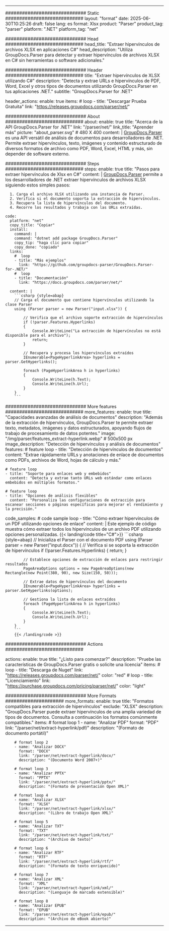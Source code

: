 


---
############################# Static ############################
layout: "format"
date:  2025-06-30T10:25:26
draft: false
lang: es
format: Xlsx
product: "Parser"
product_tag: "parser"
platform: ".NET"
platform_tag: "net"

############################# Head ############################
head_title: "Extraer hipervínculos de archivos XLSX en aplicaciones C#"
head_description: "Utiliza GroupDocs.Parser para detectar y extraer hipervínculos de archivos XLSX en C# sin herramientas o software adicionales."

############################# Header ############################
title: "Extraer hipervínculos de XLSX utilizando C#" 
description: "Detecta y extrae URLs e hipervínculos de PDF, Word, Excel y otros tipos de documentos utilizando GroupDocs.Parser en tus aplicaciones .NET."
subtitle: "GroupDocs.Parser for .NET" 

header_actions:
  enable: true
  items:
    #  loop
    - title: "Descargar Prueba Gratuita"
      link: "https://releases.groupdocs.com/parser/net/"
      
############################# About ############################
about:
    enable: true
    title: "Acerca de la API GroupDocs.Parser for .NET"
    link: "/parser/net/"
    link_title: "Aprender más"
    picture: "about_parser.svg" # 480 X 400
    content: |
       [GroupDocs.Parser](/parser/net/) es una API versátil de análisis de documentos para desarrolladores de .NET. Permite extraer hipervínculos, texto, imágenes y contenido estructurado de diversos formatos de archivo como PDF, Word, Excel, HTML y más, sin depender de software externo.

############################# Steps ############################
steps:
    enable: true
    title: "Pasos para extraer hipervínculos de Xlsx en C#"
    content: |
      [GroupDocs.Parser](/parser/net/) permite a los desarrolladores de .NET extraer hipervínculos de archivos XLSX siguiendo estos simples pasos:
      
      1. Carga el archivo XLSX utilizando una instancia de Parser.
      2. Verifica si el documento soporta la extracción de hipervínculos.
      3. Recupera la lista de hipervínculos del documento.
      4. Recorre los resultados y trabaja con las URLs extraídas.
   
    code:
      platform: "net"
      copy_title: "Copiar"
      install:
        command: |
        command: "dotnet add package GroupDocs.Parser"
        copy_tip: "haga clic para copiar"
        copy_done: "copiado"
      links:
        #  loop
        - title: "Más ejemplos"
          link: "https://github.com/groupdocs-parser/GroupDocs.Parser-for-.NET/"
        #  loop
        - title: "Documentación"
          link: "https://docs.groupdocs.com/parser/net/"
          
      content: |
        ```csharp {style=abap}
        // Carga el documento que contiene hipervínculos utilizando la clase Parser
        using (Parser parser = new Parser("input.xlsx")) {

            // Verifica que el archivo soporte extracción de hipervínculos
            if (!parser.Features.Hyperlinks)
            {
                Console.WriteLine("La extracción de hipervínculos no está disponible para el archivo");
                return;
            }

            // Recupera y procesa los hipervínculos extraídos
            IEnumerable<PageHyperlinkArea> hyperlinks = parser.GetHyperlinks();

            foreach (PageHyperlinkArea h in hyperlinks)
            {
                Console.WriteLine(h.Text);
                Console.WriteLine(h.Url);
            }
        }
        ```  

############################# More features ############################
more_features:
  enable: true
  title: "Capacidades avanzadas de análisis de documentos"
  description: "Además de la extracción de hipervínculos, GroupDocs.Parser te permite extraer texto, metadatos, imágenes y datos estructurados, apoyando flujos de trabajo de procesamiento de datos potentes."
  image: "/img/parser/features_extract-hyperlink.webp" # 500x500 px
  image_description: "Detección de hipervínculos y análisis de documentos"
  features:
    # feature loop
    - title: "Detección de hipervínculos de documentos"
      content: "Extrae rápidamente URLs y anotaciones de enlace de documentos como PDFs, archivos de Word, hojas de cálculo y más."

    # feature loop
    - title: "Soporte para enlaces web y embebidos"
      content: "Detecta y extrae tanto URLs web estándar como enlaces embebidos en múltiples formatos."

    # feature loop
    - title: "Opciones de análisis flexibles"
      content: "Personaliza las configuraciones de extracción para escanear secciones o páginas específicas para mejorar el rendimiento y la precisión."
      
  code_samples:
    # code sample loop
    - title: "Cómo extraer hipervínculos de un PDF utilizando opciones de enlace"
      content: |
        Este ejemplo de código muestra cómo extraer todos los hipervínculos de un archivo PDF utilizando opciones personalizadas.
        {{< landing/code title="C#">}}
        ```csharp {style=abap}
        //  Inicializa el Parser con el documento PDF
        using (Parser parser = new Parser("input.docx"))
        {
            // Verifica si se soporta la extracción de hipervínculos
            if (!parser.Features.Hyperlinks)
            {
                return;
            }

            // Establece opciones de extracción de enlaces para restringir resultados
            PageAreaOptions options = new PageAreaOptions(new Rectangle(new Point(380, 90), new Size(150, 50)));

            // Extrae datos de hipervínculos del documento
            IEnumerable<PageHyperlinkArea> hyperlinks = parser.GetHyperlinks(options);

            // Gestiona la lista de enlaces extraídos
            foreach (PageHyperlinkArea h in hyperlinks)
            {
                Console.WriteLine(h.Text);
                Console.WriteLine(h.Url);
            }
        }
        ```
        {{< /landing/code >}}


############################# Actions ############################

actions:
  enable: true
  title: "¿Listo para comenzar?"
  description: "Pruebe las características de GroupDocs.Parser gratis o solicite una licencia"
  items:
    #  loop
    - title: "Descarga de Nuget"
      link: "https://releases.groupdocs.com/parser/net/"
      color: "red"
        #  loop
    - title: "Licenciamiento"
      link: "https://purchase.groupdocs.com/pricing/parser/net/"
      color: "light"


############################# More Formats #####################
more_formats:
    enable: true
    title: "Formatos compatibles para extracción de hipervínculos"
    exclude: "XLSX"
    description: "GroupDocs.Parser puede extraer hipervínculos de una amplia variedad de tipos de documentos. Consulta a continuación los formatos comúnmente compatibles."
    items: 
        # format loop 1
        - name: "Analizar PDF"
          format: "PDF"
          link: "/parser/net/extract-hyperlink/pdf/"
          description: "(Formato de documento portátil)"
          
        # format loop 2
        - name: "Analizar DOCX"
          format: "DOCX"
          link: "/parser/net/extract-hyperlink/docx/"
          description: "(Documento Word 2007+)"
          
        # format loop 3
        - name: "Analizar PPTX"
          format: "PPTX"
          link: "/parser/net/extract-hyperlink/pptx/"
          description: "(Formato de presentación Open XML)"
          
        # format loop 4
        - name: "Analizar XLSX"
          format: "XLSX"
          link: "/parser/net/extract-hyperlink/xlsx/"
          description: "(Libro de trabajo Open XML)"
          
        # format loop 5
        - name: "Analizar TXT"
          format: "TXT"
          link: "/parser/net/extract-hyperlink/txt/"
          description: "(Archivo de texto)"
          
        # format loop 6
        - name: "Analizar RTF"
          format: "RTF"
          link: "/parser/net/extract-hyperlink/rtf/"
          description: "(Formato de texto enriquecido)"
          
        # format loop 7
        - name: "Analizar XML"
          format: "XML"
          link: "/parser/net/extract-hyperlink/xml/"
          description: "(Lenguaje de marcado extensible)"
          
        # format loop 8
        - name: "Analizar EPUB"
          format: "EPUB"
          link: "/parser/net/extract-hyperlink/epub/"
          description: "(Archivo de eBook abierto)"
         
          

---